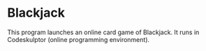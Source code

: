 # Blackjack
This program launches an online card game of Blackjack. It runs in Codeskulptor (online programming environment).
